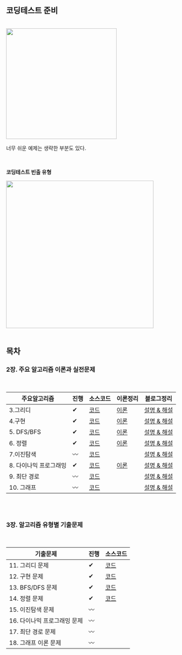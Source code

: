## 코딩테스트 준비
</br>
<img src = "https://user-images.githubusercontent.com/42762236/101512360-42125800-39be-11eb-9bcf-86173de1dada.png" width="300px">


너무 쉬운 예제는 생략한 부분도 있다.

</br>

**코딩테스트 빈출 유형**

<img src = "https://user-images.githubusercontent.com/42762236/113508081-fe54e700-9588-11eb-8bc3-79432665aec0.png" width="400px">


</br>
</br>

## 목차

### **2장. 주요 알고리즘 이론과 실전문제**

</br>

| 주요알고리즘     | 진행|  소스코드   |  이론정리    |  블로그정리  |
| ---- | ---- | ---- | ---- | ---- |
|   3.그리디   | ✔ |  [코드](https://github.com/Youngminah/thisiscodingtest/tree/master/2장.주요알고리즘이론/03.그리디)   |    [이론](https://github.com/Youngminah/thisiscodingtest/blob/master/2%EC%9E%A5.%EC%A3%BC%EC%9A%94%EC%95%8C%EA%B3%A0%EB%A6%AC%EC%A6%98%EC%9D%B4%EB%A1%A0/03.%EA%B7%B8%EB%A6%AC%EB%94%94/Readme.md)   |    [설명 & 해설](https://cau-meng2.tistory.com/70?category=826666)    |
|  4.구현  | ✔ |  [코드](https://github.com/Youngminah/thisiscodingtest/tree/master/2장.주요알고리즘이론/04.구현)    |   [이론](https://github.com/Youngminah/thisiscodingtest/blob/master/2%EC%9E%A5.%EC%A3%BC%EC%9A%94%EC%95%8C%EA%B3%A0%EB%A6%AC%EC%A6%98%EC%9D%B4%EB%A1%A0/04.%EA%B5%AC%ED%98%84/Readme.md)   |  [설명 & 해설](https://cau-meng2.tistory.com/73?category=826666)    |
| 5. DFS/BFS| ✔ | [코드](https://github.com/Youngminah/thisiscodingtest/tree/master/2장.주요알고리즘이론/05.DFSBFS)  | [이론](https://github.com/Youngminah/thisiscodingtest/blob/master/2%EC%9E%A5.%EC%A3%BC%EC%9A%94%EC%95%8C%EA%B3%A0%EB%A6%AC%EC%A6%98%EC%9D%B4%EB%A1%A0/05.DFSBFS/Readme.md)     |  [설명 & 해설](https://cau-meng2.tistory.com/75?category=826666)    |
|  6. 정렬  |  ✔ |  [코드](https://github.com/Youngminah/thisiscodingtest/tree/master/2장.주요알고리즘이론/06.정렬)   |        [이론](https://github.com/Youngminah/thisiscodingtest/blob/master/2%EC%9E%A5.%EC%A3%BC%EC%9A%94%EC%95%8C%EA%B3%A0%EB%A6%AC%EC%A6%98%EC%9D%B4%EB%A1%A0/06.%EC%A0%95%EB%A0%AC/Readme.md) |   [설명 & 해설](https://cau-meng2.tistory.com/76?category=826666) |
| 7.이진탐색 |  〰 | [코드](https://github.com/Youngminah/thisiscodingtest/tree/master/2장.주요알고리즘이론/07.이진탐색)|      |  [설명 & 해설](https://cau-meng2.tistory.com/77?category=826666)   |
|  8. 다이나믹 프로그래밍  | ✔  |  [코드](https://github.com/Youngminah/thisiscodingtest/tree/master/2장.주요알고리즘이론/08.다이나믹)|   [이론](https://github.com/Youngminah/thisiscodingtest/tree/master/2%EC%9E%A5.%EC%A3%BC%EC%9A%94%EC%95%8C%EA%B3%A0%EB%A6%AC%EC%A6%98%EC%9D%B4%EB%A1%A0/08.%EB%8B%A4%EC%9D%B4%EB%82%98%EB%AF%B9)   |    [설명 & 해설](https://cau-meng2.tistory.com/95?category=826666)|
|   9. 최단 경로   |  〰 | [코드](https://github.com/Youngminah/thisiscodingtest/tree/master/2장.주요알고리즘이론/09.최단경로)|      |   [설명 & 해설](https://cau-meng2.tistory.com/96?category=826666)|
|   10. 그래프  |  〰 | [코드](https://github.com/Youngminah/thisiscodingtest/tree/master/2장.주요알고리즘이론/10.그래프이론)|      |   [설명 & 해설](https://cau-meng2.tistory.com/97?category=826666)|




</br>
</br>

### **3장. 알고리즘 유형별 기출문제**

</br>

|  기출문제                     |  진행  |소스코드 |
| ---------------------------- |  ---- |------- |
| 11. 그리디 문제               |  ✔ | [코드](https://github.com/Youngminah/thisiscodingtest/tree/master/3%EC%9E%A5.%EC%95%8C%EA%B3%A0%EB%A6%AC%EC%A6%98%EC%9C%A0%ED%98%95%EB%B3%84%EA%B8%B0%EC%B6%9C%EB%AC%B8%EC%A0%9C/11.%EA%B7%B8%EB%A6%AC%EB%94%94%EB%AC%B8%EC%A0%9C)        |
| 12. 구현 문제                 |   ✔ |  [코드](https://github.com/Youngminah/thisiscodingtest/tree/master/3장.알고리즘유형별기출문제/12.구현문제)|
| 13. BFS/DFS 문제              |  ✔ | [코드](https://github.com/Youngminah/thisiscodingtest/tree/master/3장.알고리즘유형별기출문제/13.BFS/DFS문제) |
| 14. 정렬 문제                 |  ✔ | [코드](https://github.com/Youngminah/thisiscodingtest/tree/master/3장.알고리즘유형별기출문제/13.BFS/DFS문제)|
| 15. 이진탐색 문제              |  〰 |        |
| 16. 다이나믹 프로그래밍 문제     |  〰 |        |
| 17. 최단 경로 문제             |  〰 |        |
| 18. 그래프 이론 문제            |  〰 |        |

